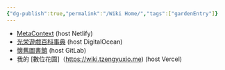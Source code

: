 ```yaml
---
{"dg-publish":true,"permalink":"/Wiki Home/","tags":["gardenEntry"]}
---
```



- [MetaContext](www.tzengyuxio.me) (host Netlify)
- [光栄遊戲百科事典](https://koei-wiki.tzengyuxio.me) (host DigitalOcean)
- [懷舊圖書館](https://nostalibrary.tzengyuxio.me) (host GitLab)
- 我的 [數位花園]（https://wiki.tzengyuxio.me) (host Vercel)
